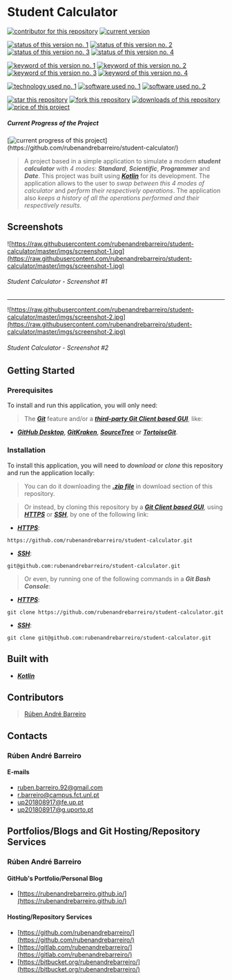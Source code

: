 # Student Calculator

[![contributor for this repository](https://img.shields.io/badge/contributor-rubenandrebarreiro-blue.svg)](https://github.com/rubenandrebarreiro/)
[![current version](https://img.shields.io/badge/version-1.0-magenta.svg)](https://github.com/rubenandrebarreiro/student-calculator/)

[![status of this version no. 1](https://img.shields.io/badge/status-not&nbsp;completed-orange.svg)](https://github.com/rubenandrebarreiro/student-calculator/)
[![status of this version no. 2](https://img.shields.io/badge/status-beta-orange.svg)](https://github.com/rubenandrebarreiro/student-calculator/)
[![status of this version no. 3](https://img.shields.io/badge/status-not&nbsp;stable-orange.svg)](https://github.com/rubenandrebarreiro/student-calculator/)
[![status of this version no. 4](https://img.shields.io/badge/status-not&nbsp;documented-orange.svg)](https://github.com/rubenandrebarreiro/student-calculator/)

[![keyword of this version no. 1](https://img.shields.io/badge/keyword-software-brown.svg)](https://github.com/rubenandrebarreiro/student-calculator/)
[![keyword of this version no. 2](https://img.shields.io/badge/keyword-application-brown.svg)](https://github.com/rubenandrebarreiro/student-calculator/)
[![keyword of this version no. 3](https://img.shields.io/badge/keyword-tool-brown.svg)](https://github.com/rubenandrebarreiro/student-calculator/)
[![keyword of this version no. 4](https://img.shields.io/badge/keyword-math-brown.svg)](https://github.com/rubenandrebarreiro/student-calculator/)

[![technology used no. 1](https://img.shields.io/badge/built&nbsp;with-kotlin-red.svg)](https://kotlinlang.org/) 
[![software used no. 1](https://img.shields.io/badge/software-eclipse-gold.svg)](https://www.eclipse.org/) 
[![software used no. 2](https://img.shields.io/badge/software-jetbrains&nbsp;intellij&nbsp;idea-gold.svg)](https://www.jetbrains.com/idea/) 

[![star this repository](http://githubbadges.com/star.svg?user=rubenandrebarreiro&repo=2d-rotative-shapes-dance&style=flat)](https://github.com/rubenandrebarreiro/student-calculator/stargazers)
[![fork this repository](http://githubbadges.com/fork.svg?user=rubenandrebarreiro&repo=2d-rotative-shapes-dance&style=flat)](https://github.com/rubenandrebarreiro/student-calculator/fork)
[![downloads of this repository](https://img.shields.io/github/downloads/rubenandrebarreiro/2d-rotative-shapes-dance/total.svg)](https://github.com/rubenandrebarreiro/student-calculator/archive/master.zip)
[![price of this project](https://img.shields.io/badge/price-free-success.svg)](https://github.com/rubenandrebarreiro/student-calculator/archive/master.zip)

##### Current Progress of the Project

[![current progress of this project](http://progressed.io/bar/5?title=&nbsp;completed&nbsp;)](https://github.com/rubenandrebarreiro/student-calculator/)

> A project based in a simple application to simulate a modern **_student calculator_** with _4 modes_: **_Standard_**, **_Scientific_**, **_Programmer_** and **_Date_**. This project was built using [**_Kotlin_**](https://kotlinlang.org/) for its development. The application allows to the user to _swap between this 4 modes of calculator_ and _perform their respectively operations_. The application also _keeps a history of all the operations performed and their respectively results_.

## Screenshots

![https://raw.githubusercontent.com/rubenandrebarreiro/student-calculator/master/imgs/screenshot-1.jpg](https://raw.githubusercontent.com/rubenandrebarreiro/student-calculator/master/imgs/screenshot-1.jpg)
######  Student Calculator - Screenshot #1

***

![https://raw.githubusercontent.com/rubenandrebarreiro/student-calculator/master/imgs/screenshot-2.jpg](https://raw.githubusercontent.com/rubenandrebarreiro/student-calculator/master/imgs/screenshot-2.jpg)
######  Student Calculator - Screenshot #2


## Getting Started

### Prerequisites
To install and run this application, you will only need:
> The [**_Git_**](https://git-scm.com/) feature and/or a [**_third-party Git Client based GUI_**](https://git-scm.com/downloads/guis/), like:
* [**_GitHub Desktop_**](https://desktop.github.com/), [**_GitKraken_**](https://www.gitkraken.com/), [**_SourceTree_**](https://www.sourcetreeapp.com/) or [**_TortoiseGit_**](https://tortoisegit.org/).

### Installation
To install this application, you will need to _download_ or _clone_ this repository and run the application locally:

> You can do it downloading the [**_.zip file_**](https://github.com/rubenandrebarreiro/student-calculator/archive/master.zip) in download section of this repository.

> Or instead, by cloning this repository by a [**_Git Client based GUI_**](https://git-scm.com/downloads/guis), using [**_HTTPS_**](https://en.wikipedia.org/wiki/HTTPS) or [**_SSH_**](https://en.wikipedia.org/wiki/SSH_File_Transfer_Protocol), by one of the following link:
* [**_HTTPS_**](https://en.wikipedia.org/wiki/HTTPS):
```
https://github.com/rubenandrebarreiro/student-calculator.git
```
* [**_SSH_**](https://en.wikipedia.org/wiki/SSH_File_Transfer_Protocol):
```
git@github.com:rubenandrebarreiro/student-calculator.git
```

> Or even, by running one of the following commands in a **_Git Bash Console_**:
* [**_HTTPS_**](https://en.wikipedia.org/wiki/HTTPS):
```
git clone https://github.com/rubenandrebarreiro/student-calculator.git
```
* [**_SSH_**](https://en.wikipedia.org/wiki/SSH_File_Transfer_Protocol):
```
git clone git@github.com:rubenandrebarreiro/student-calculator.git
```


## Built with
* [**_Kotlin_**](https://kotlinlang.org/)

## Contributors

> [Rúben André Barreiro](https://github.com/rubenandrebarreiro/)

## Contacts

### Rúben André Barreiro
#### E-mails
* [ruben.barreiro.92@gmail.com](mailto:ruben.barreiro.92@gmail.com)
* [r.barreiro@campus.fct.unl.pt](mailto:r.barreiro@campus.fct.unl.pt)
* [up201808917@fe.up.pt](mailto:up201808917@fe.up.pt)
* [up201808917@g.uporto.pt](mailto:up201808917@g.uporto.pt)

## Portfolios/Blogs and Git Hosting/Repository Services

### Rúben André Barreiro
#### GitHub's Portfolio/Personal Blog
* [https://rubenandrebarreiro.github.io/](https://rubenandrebarreiro.github.io/)

#### Hosting/Repository Services
* [https://github.com/rubenandrebarreiro/](https://github.com/rubenandrebarreiro/)
* [https://gitlab.com/rubenandrebarreiro/](https://gitlab.com/rubenandrebarreiro/)
* [https://bitbucket.org/rubenandrebarreiro/](https://bitbucket.org/rubenandrebarreiro/)
